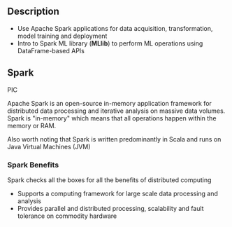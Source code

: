 ## Description
* Use Apache Spark applications for data acquisition, transformation, model training and deployment 
* Intro to Spark ML library (**MLlib**) to perform ML operations using DataFrame-based APIs 

## Spark
PIC 

Apache Spark is an open-source in-memory application framework for distributed data processing and iterative analysis on massive data volumes. Spark is "in-memory" which means that all operations happen within the memory or RAM. 

Also worth noting that Spark is written predominantly in Scala and runs on Java Virtual Machines (JVM)

### Spark Benefits 
Spark checks all the boxes for all the benefits of distributed computing 
* Supports a computing framework for large scale data processing and analysis 
* Provides parallel and distributed processing, scalability and fault tolerance on commodity hardware 

